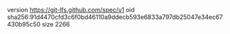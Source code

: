 version https://git-lfs.github.com/spec/v1
oid sha256:91d4470cfd3c6f0bd46110a9ddecb593e6833a797db25047e34ec67430b95c50
size 2266
